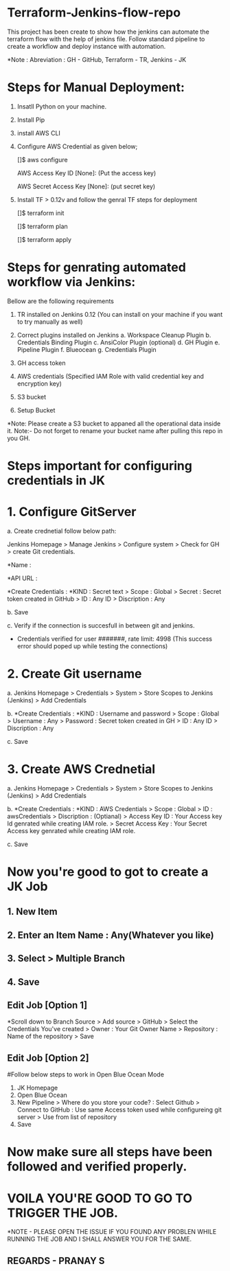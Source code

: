 # Terraform-Jenkins-flow-repo ###
This project has been create to show how the jenkins can automate the terraform flow with the help of jenkins file.
Follow standard pipeline to create a workflow and deploy instance with automation.



*Note : Abreviation : GH - GitHub, Terraform - TR, Jenkins - JK



# Steps for Manual Deployment:

1. Insatll Python on your machine.
2. Install Pip
3. install AWS CLI
4. Configure AWS Credential as given below;
   
   []$ aws configure
   
   AWS Access Key ID [None]: (Put the access key)
   
   AWS Secret Access Key [None]: (put secret key)

5. Install TF > 0.12v and follow the genral TF steps for deployment
   
   []$ terraform init
   
   []$ terraform plan
   
   []$ terraform apply
   


# Steps for genrating automated workflow via Jenkins:

Bellow are the following requirements
1. TR installed on Jenkins 0.12 (You can install on your machine if you want to try manually as well)
2. Correct plugins installed on Jenkins
   a. Workspace Cleanup Plugin
   b. Credentials Binding Plugin
   c. AnsiColor Plugin (optional)
   d. GH Plugin
   e. Pipeline Plugin
   f. Blueocean
   g. Credentials Plugin

3. GH access token
4. AWS credentials (Specified IAM Role with valid credential key and encryption key)
5. S3 bucket
6. Setup Bucket

*Note: 
Please create a S3 bucket to appaned all the operational data inside it.
Note:- Do not forget to rename your bucket name after pulling this repo in you GH.

# Steps important for configuring credentials in JK


# 1. Configure GitServer 

   a. Create crednetial follow below path:
   
   Jenkins Homepage > Manage Jenkins > Configure system > Check for GH > create Git credentials.
   
   *Name :
   
   *API URL :
   
   *Create Credentials : *KIND : Secret text > Scope : Global > Secret : Secret token created in GitHub > ID : Any ID > Discription : Any
   
   b. Save
   
   c. Verify if the connection is succesfull in between git and jenkins.
   
   * Credentials verified for user #######, rate limit: 4998 (This success error should poped up while testing the connections)
   
# 2. Create Git username 

   a. Jenkins Homepage > Credentials > System > Store Scopes to Jenkins (Jenkins) > Add Credentials 
   
   b. *Create Credentials : *KIND : Username and password > Scope : Global > Username : Any > Password : Secret token created in GH > ID : Any ID > Discription : Any
   
   c. Save
   
# 3. Create AWS Crednetial

   a. Jenkins Homepage > Credentials > System > Store Scopes to Jenkins (Jenkins) > Add Credentials 
   
   b. *Create Credentials : *KIND : AWS Credentials > Scope : Global > ID : awsCredentials > Discription : (Optianal) > Access Key ID : Your Access key Id genrated while creating IAM role. > Secret Access Key : Your Secret Access key genrated while creating IAM role.
   
   c. Save
   
   
# Now you're good to got to create a JK Job

## 1. New Item 
## 2. Enter an Item Name : Any(Whatever you like)
## 3. Select > Multiple Branch
## 4. Save

## Edit Job [Option 1]

*Scroll down to Branch Source > Add source > GitHub > Select the Credentials You've created > Owner : Your Git Owner Name > Repository : Name of the repository > Save

## Edit Job [Option 2] 

#Follow below steps to work in Open Blue Ocean Mode
1. JK Homepage
2. Open Blue Ocean
3. New Pipeline > Where do you store your code? : Select Github > Connect to GitHub : Use same Access token used while configureing git server > Use from list of repository
4. Save

# Now make sure all steps have been followed and verified properly.

# VOILA YOU'RE GOOD TO GO TO TRIGGER THE JOB.
 
 
*NOTE - PLEASE OPEN THE ISSUE IF YOU FOUND ANY PROBLEN WHILE RUNNING THE JOB AND I SHALL ANSWER YOU FOR THE SAME.

## REGARDS - PRANAY S  
  
   




